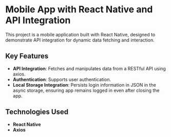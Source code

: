 <h1>Mobile App with React Native and API Integration</h1>
This project is a mobile application built with React Native, designed to demonstrate API integration for dynamic data fetching and interaction.
<h2>Key Features</h2>
<ul>
  <li><b>API Integration</b>: Fetches and manipulates data from a RESTful API using axios.</li>
  <li><b>Authentication</b>: Supports user authentication.</li>
  <li><b>Local Storage Integration</b>: Persists login information in JSON in the async storage, ensuring app remains logged in even after closing the app.</li>
</ul>
<h2>Technologies Used</h2>
<ul>
  <li><b>React Native</b></li>
  <li><b>Axios</b></li>
</ul>
